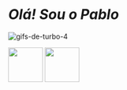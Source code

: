 # _Olá! Sou o Pablo_






![gifs-de-turbo-4](https://user-images.githubusercontent.com/127331643/223816336-3fe2220d-c31f-4e2d-b107-df34aac6acc4.gif)






<img height="70" width="70" src="https://user-images.githubusercontent.com/127331643/223827310-c59f95b9-7beb-45f8-9544-7d1a93ae961c.png">
<img heigth="70" width="70" src="https://user-images.githubusercontent.com/127331643/224371198-fc4fd18d-358d-4e29-89f8-4db1cd75fea2.png">
